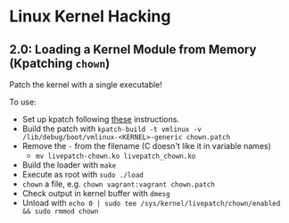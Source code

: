 # Linux Kernel Hacking

## 2.0: Loading a Kernel Module from Memory (Kpatching `chown`)

Patch the kernel with a single executable!

To use:
* Set up kpatch following [these](../2.0_no_arguments/) instructions.
* Build the patch with `kpatch-build -t vmlinux -v /lib/debug/boot/vmlinux-<KERNEL>-generic chown.patch`
* Remove the `-` from the filename (C doesn't like it in variable names)
  * `mv livepatch-chown.ko livepatch_chown.ko`
* Build the loader with `make`
* Execute as root with `sudo ./load`
* `chown` a file, e.g. `chown vagrant:vagrant chown.patch`
* Check output in kernel buffer with `dmesg`
* Unload with `echo 0 | sudo tee /sys/kernel/livepatch/chown/enabled && sudo rmmod chown`
